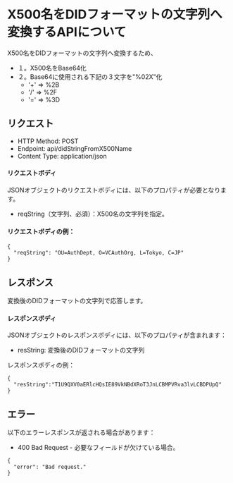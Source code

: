 # X500名をDIDフォーマットの文字列へ変換するAPIについて

X500名をDIDフォーマットの文字列へ変換するため、
- １。X500名をBase64化
- ２。Base64に使用される下記の３文字を"%02X"化
  - '+' => %2B
  - '/' => %2F
  - '=' => %3D

## リクエスト

- HTTP Method: POST
- Endpoint: api/didStringFromX500Name
- Content Type: application/json

#### リクエストボディ

JSONオブジェクトのリクエストボディには、以下のプロパティが必要となります。

- reqString（文字列、必須）：X500名の文字列を指定。


#### リクエストボディの例：

```
{
  "reqString": "OU=AuthDept, O=VCAuthOrg, L=Tokyo, C=JP"
}
```

## レスポンス
変換後のDIDフォーマットの文字列で応答します。

#### レスポンスボディ
JSONオブジェクトのレスポンスボディには、以下のプロパティが含まれます：

- resString: 変換後のDIDフォーマットの文字列

レスポンスボディの例：

```
{
  "resString":"T1U9QXV0aERlcHQsIE89VkNBdXRoT3JnLCBMPVRva3lvLCBDPUpQ"
}
```

## エラー

以下のエラーレスポンスが返される場合があります：

- 400 Bad Request - 必要なフィールドが欠けている場合。
```
{
  "error": "Bad request."
}
```


